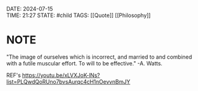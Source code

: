 DATE: 2024-07-15  
TIME: 21:27
STATE: #child 
TAGS: [[Quote]] [[Philosophy]]
# NOTE

"The image of ourselves which is incorrect, and married to and combined with a futile muscular effort. To will to be effective."
	-A. Watts.


REF's
	https://youtu.be/xLVXJoK-lNs?list=PLQwdQoRUno7bvsAurqc4cH1nOevvnBmJY
